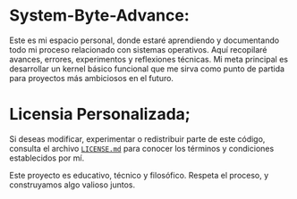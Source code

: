 # System-Byte-Advance:
Este es mi espacio personal, donde estaré aprendiendo y documentando todo mi proceso relacionado con sistemas operativos. Aquí recopilaré avances, errores, experimentos y reflexiones técnicas. Mi meta principal es desarrollar un kernel básico funcional que me sirva como punto de partida para proyectos más ambiciosos en el futuro.
# Licensia Personalizada;
Si deseas modificar, experimentar o redistribuir parte de este código, consulta el archivo [`LICENSE.md`](./LICENSE.md) para conocer los términos y condiciones establecidos por mí.

Este proyecto es educativo, técnico y filosófico. Respeta el proceso, y construyamos algo valioso juntos.
